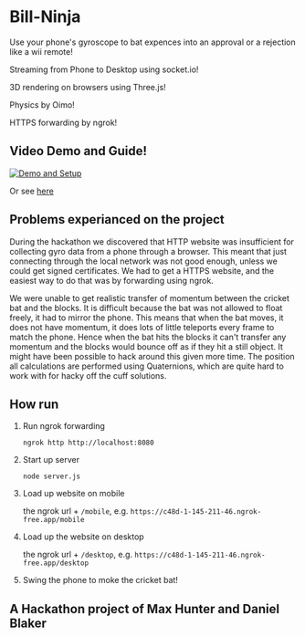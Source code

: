 # Bill-Ninja

Use your phone's gyroscope to bat expences into an approval or a rejection like a wii remote!

Streaming from Phone to Desktop using socket.io!

3D rendering on browsers using Three.js!

Physics by Oimo!

HTTPS forwarding by ngrok!

## Video Demo and Guide! 

[![Demo and Setup](https://markdown-videos-api.jorgenkh.no/url?url=https%3A%2F%2Fwww.youtube.com%2Fwatch%3Fv%3DdP3nyd9NBjs)](https://www.youtube.com/watch?v=dP3nyd9NBjs)

Or see [here](./documents/Demo.mp4)

## Problems experianced on the project

During the hackathon we discovered that HTTP website was insufficient for collecting gyro data from a phone through a browser.
This meant that just connecting through the local network was not good enough, unless we could get signed certificates.
We had to get a HTTPS website, and the easiest way to do that was by forwarding using ngrok.

We were unable to get realistic transfer of momentum between the cricket bat and the blocks.
It is difficult because the bat was not allowed to float freely, it had to mirror the phone.
This means that when the bat moves, it does not have momentum, it does lots of little teleports every frame to match the phone.
Hence when the bat hits the blocks it can't transfer any momentum and the blocks would bounce off as if they hit a still object.
It might have been possible to hack around this given more time.
The position all calculations are performed using Quaternions, which are quite hard to work with for hacky off the cuff solutions.

## How run

1. Run ngrok forwarding

    ```ngrok http http://localhost:8080```

2. Start up server

    ```node server.js```

3. Load up website on mobile

    the ngrok url + `/mobile`, e.g. `https://c48d-1-145-211-46.ngrok-free.app/mobile`

4. Load up the website on desktop

    the ngrok url + `/desktop`, e.g. `https://c48d-1-145-211-46.ngrok-free.app/desktop`

5. Swing the phone to moke the cricket bat!


## A Hackathon project of Max Hunter and Daniel Blaker